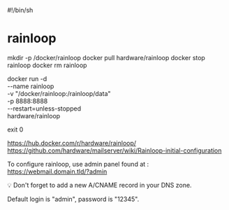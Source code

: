 #!/bin/sh

# rainloop #

mkdir -p /docker/rainloop
docker pull hardware/rainloop
docker stop rainloop
docker rm rainloop

docker run -d \
    --name rainloop \
    -v "/docker/rainloop:/rainloop/data" \
    -p 8888:8888 \
    --restart=unless-stopped \
    hardware/rainloop

exit 0

https://hub.docker.com/r/hardware/rainloop/
https://github.com/hardware/mailserver/wiki/Rainloop-initial-configuration

To configure rainloop, use admin panel found at : https://webmail.domain.tld/?admin

:bulb: Don't forget to add a new A/CNAME record in your DNS zone.

Default login is "admin", password is "12345".
